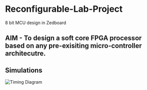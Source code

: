 # Reconfigurable-Lab-Project
8 bit MCU design in Zedboard

## AIM - To design a soft core FPGA processor based on any pre-exisiting micro-controller architecutre.


## Simulations 

![Timing Diagram](https://cloud.githubusercontent.com/assets/17951883/24829412/01a48356-1c8f-11e7-8203-b00df88c6eaf.jpg)
